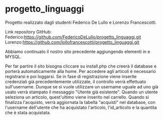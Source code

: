 # progetto_linguaggi
Progetto realizzato dagli studenti Federico De Lullo e Lorenzo Francescotti.

Link repository GitHub:
Federico:https://github.com/FedericoDeLullo/progetto_linguaggi.git
Lorenzo:https://github.com/lollofrancescotti/progetto_linguaggi.git


Abbiamo continuato il nostro sito precedente aggiungendo elementi in  e MYSQL.

Per far partire il sito bisogna cliccare su install.php che creerà il database e porterà automaticamente alla home.
Per accedere agli articoli è necessario registrarsi e poi loggarsi.
Se in fase di registrazione viene inserite credenziali già precedentemente utilizzate, il controllo verrà effettuato sull'username.
Dunque se si vuole utilizzare un username uguale ad uno già usato verrà stampato il messaggio  "Utente già esistente".
Quando un utente seleziona un articolo, quest'ultimo viene inserito nel carrello.
Quando si finalizza l'acquisto, verrà aggiornata la tabella "acquisti" nel database, con l'username dell'utente che ha acquistato l'articolo, l'id_articolo e la quantita che è stata acquistata.

